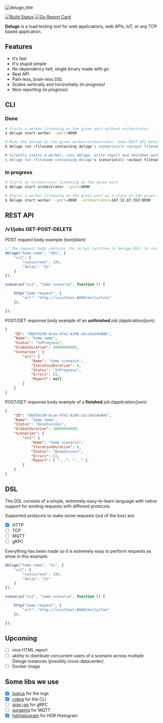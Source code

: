 ![deluge_title](https://user-images.githubusercontent.com/595505/27251395-53b0eb7e-5346-11e7-8b4f-efe8308c3eae.png)

[![Build Status](https://travis-ci.org/ofux/deluge.svg?branch=master)](https://travis-ci.org/ofux/deluge)
[![Go Report Card](https://goreportcard.com/badge/github.com/ofux/deluge)](https://goreportcard.com/report/github.com/ofux/deluge)

**Deluge** is a load testing tool for web applications, web APIs, IoT, or any TCP based application.

## Features

- It’s fast
- It's stupid simple
- No dependency hell, single binary made with go
- Rest API
- Pain-less, brain-less DSL
- Scales vertically and horizontally *(in progress)*
- Nice reporting *(in progress)*

## CLI

### Done

```sh
# Starts a worker listening on the given port without orchestrator
$ deluge start worker --port=8080

# Runs the deluge on the given worker/orchestrator. Uses REST API behind the scene.
$ deluge run <filename containing deluge's scenario(s)> <output filename> --remote=http://mydeluge.net:33033

# Silently starts a worker, runs deluge, write report and shutdown worker. Uses REST API behind the scene.
$ deluge run <filename containing deluge's scenario(s)> <output filename>
```

### In progress

```sh
# Starts an orchestrator listening on the given port
$ deluge start orchestrator --port=9090

# Starts a worker listening on the given port as a slave of the given orchestrator
$ deluge start worker --port=8080 --orchestrator=187.32.87.353:9090
```

## REST API

### /v1/jobs GET-POST-DELETE

POST request body example *(text/plain)*:

```js
// The request body contains the script (written in deluge-DSL) to run
deluge("Some name", "10s", {
    "sc1": {
        "concurrent": 100,
        "delay": "2s"
    }
});

scenario("sc1", "Some scenario", function () {

    http("Some request", {
        "url": "http://localhost:8080/hello/toto"
    });

});
```

POST/GET response body example of an **unfinished** job *(application/json)*:

```json
{
    "ID": "0b0781d9-0cae-47e2-8196-a5cc6e24e086",
    "Name": "Some name",
    "Status": "InProgress",
    "GlobalDuration": 30000000000,
    "Scenarios": {
        "sc1": {
            "Name": "Some scenario",
            "IterationDuration": 0,
            "Status": "InProgress",
            "Errors": [],
            "Report": null
        }
    }
}
```

POST/GET response body example of a **finished** job *(application/json)*:

```json
{
    "ID": "0b0781d9-0cae-47e2-8196-a5cc6e24e086",
    "Name": "Some name",
    "Status": "DoneSuccess",
    "GlobalDuration": 30000000000,
    "Scenarios": {
        "sc1": {
            "Name": "Some scenario",
            "IterationDuration": 0,
            "Status": "DoneSuccess",
            "Errors": [],
            "Report": { "...": "..." }
        }
    }
}
```


## DSL

The DSL consists of a simple, extremely-easy-to-learn language with native support for emiting requests with different protocols.

Supported protocols to make some requests (out of the box) are:
- [x] HTTP
- [ ] TCP
- [ ] MQTT
- [ ] gRPC

Everything has been made so it is extremely easy to perform requests as show in this example:

```js
deluge("Some name", "5s", {
    "sc1": {
        "concurrent": 100,
        "delay": "2s"
    }
});

scenario("sc1", "Some scenario", function () {

    http("Some request", {
        "url": "http://localhost:8080/hello/foo"
    });

});
```

## Upcoming

- [ ] nice HTML report
- [ ] ability to distribute concurrent users of a scenario across multiple Deluge instances (possibly cross-datacenter)
- [ ] Docker image

## Some libs we use

- [x] [logrus](https://github.com/sirupsen/logrus) for the logs
- [x] [cobra](https://github.com/spf13/cobra) for the CLI
- [ ] [grpc-go](https://github.com/grpc/grpc-go) for gRPC
- [ ] [surgemq](https://github.com/influxdata/surgemq) for MQTT
- [x] [hdrhistogram](https://github.com/codahale/hdrhistogram) for HDR Histogram
